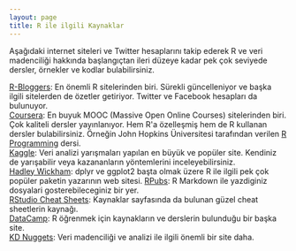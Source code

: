 ```yaml
---
layout: page
title: R ile ilgili Kaynaklar
---
```


Aşağıdaki internet siteleri ve Twitter hesaplarını takip ederek R ve veri madenciliği hakkında başlangıçtan ileri düzeye kadar pek çok seviyede dersler, örnekler ve kodlar bulabilirsiniz.

[R-Bloggers](http://www.r-bloggers.com/): En önemli R sitelerinden biri. Sürekli güncelleniyor ve başka ilgili sitelerden de özetler getiriyor. Twitter ve Facebook hesapları da bulunuyor.  
[Coursera](https://www.coursera.org/): En buyuk MOOC (Massive Open Online Courses) sitelerinden biri. Çok kaliteli dersler yayınlanıyor. Hem R'a özelleşmiş hem de R kullanan dersler bulabilirsiniz. Örneğin John Hopkins Üniversitesi tarafından verilen [R Programming](https://www.coursera.org/learn/r-programming) dersi.  
[Kaggle](https://www.kaggle.com/): Veri analizi yarışmaları yapılan en büyük ve popüler site. Kendiniz de yarışabilir veya kazananların yöntemlerini inceleyebilirsiniz.  
[Hadley Wickham](http://had.co.nz/): dplyr ve ggplot2 başta olmak üzere R ile ilgili pek çok popüler paketin yazarının web sitesi. 
[RPubs](https://rpubs.com/): R Markdown ile yazdiginiz dosyalari gosterebileceginiz bir yer.  
[RStudio Cheat Sheets](https://www.rstudio.com/resources/cheatsheets/): Kaynaklar sayfasında da bulunan güzel cheat sheetlerin kaynağı.  
[DataCamp](https://www.datacamp.com/): R öğrenmek için kaynakların ve derslerin bulunduğu bir başka site.  
[KD Nuggets](http://www.kdnuggets.com/): Veri madenciliği ve analizi ile ilgili önemli bir site daha.


